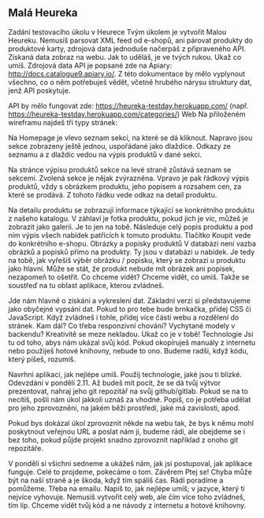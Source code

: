 ## Malá Heureka
Zadání testovacího úkolu v Heurece
Tvým úkolem je vytvořit Malou Heureku. Nemusíš parsovat XML feed od e-shopů, ani párovat produkty do produktové karty, zdrojová data jednoduše načerpáš z připraveného API. Získaná data zobraz na webu. Jak to uděláš, je ve tvých rukou. Ukaž co umíš.
Zdrojová data
API je popsané zde na Apiary: http://docs.catalogue9.apiary.io/. Z této dokumentace by mělo vyplynout všechno, co o něm potřebuješ vědět, včetně hrubého nárysu struktury dat, jenž API poskytuje.

API by mělo fungovat zde: https://heureka-testday.herokuapp.com/ (např. https://heureka-testday.herokuapp.com/categories/)
Web
Na přiloženém wireframu najdeš tři typy stránek:

Na Homepage je vlevo seznam sekcí, na které se dá kliknout. Napravo jsou sekce zobrazeny ještě jednou, uspořádané jako dlaždice. Odkazy ze seznamu a z dlaždic vedou na výpis produktů v dané sekci.

Na stránce výpisu produktů sekce na levé straně zůstává seznam se sekcemi. Zvolená sekce je nějak zvýrazněna. Vpravo je pak řádkový výpis produktů, vždy s obrázkem produktu, jeho popisem a rozsahem cen, za které se prodává. Z tohoto řádku vede odkaz na detail produktu.

Na detailu produktu se zobrazují informace týkající se konkrétního produktu z našeho katalogu. V záhlaví je fotka produktu, pokud jich je víc, můžeš je zobrazit jako galerii. Je to jen na tobě. Následuje celý popis produktu a pod ním výpis všech nabídek patřících k tomuto produktu. Tlačítko Koupit vede do konkrétního e-shopu.
Obrázky a popisky produktů
V databázi není vazba obrázků a popisků přímo na produkty. Ty jsou v databázi u nabídek. Je tedy na tobě, jak vyřešíš výběr obrázku / popisku, který se zobrazí u produktu jako hlavní. Může se stát, že produkt nebude mít obrázek ani popisek, nezapomeň to ošetřit.
Co chceme vidět?
Chceme vidět, co umíš. Takže se soustřeď na tu oblast aplikace, kterou zvládneš.


Jde nám hlavně o získání a vykreslení dat. Základní verzi si představujeme jako obyčejné vypsání dat. Pokud to pro tebe bude brnkačka, přidej CSS či JavaScript. Když zvládneš i tohle, přidej více částí webu a rozdělení do stránek. Kam dál? Co třeba responzivní chování? Vychytané modely v backendu? Kreativitě se meze nekladou. Ukaž co je v tobě!
Technologie
Jsi tu od toho, abys nám ukázal svůj kód. Pokud okopíruješ manuály z internetu nebo použiješ hotové knihovny, nebude to ono. Budeme radši, když kódu, který píšeš, rozumíš.

Navrhni aplikaci, jak nejlépe umíš. Použij technologie, jaké jsou ti blízké.
Odevzdání v pondělí 2.11.
Až budeš mít pocit, že se dá tvůj výtvor prezentovat, nahraj jeho git repozitář na svůj github/gitlab. Pokud se na to necítíš, pošli nám úkol jakkoli uznáš za vhodné. Popiš, co je potřeba udělat pro jeho zprovoznění, na jakém běží prostředí, jaké má zavislosti, apod.

Pokud bys dokázal úkol zprovoznit někde na webu tak, že bys k němu mohl poskytnout veřejnou URL a poslat nám ji, budeme rádi, ale obejdeme se i bez toho, pokud půjde projekt snadno zprovoznit například z onoho git repozitáře.

V pondělí si všichni sedneme a ukážeš nám, jak jsi postupoval, jak aplikace funguje. Celé to projdeme, pokecáme o tom. 
Závěrem
Ptej se! Chyba může být na naší straně a je škoda, když tím spálíš čas. Rádi poradíme a pomůžeme. Třeba na emailu.
Napiš to, jak nejlépe umíš; v jazyce, který ti nejvíce vyhovuje. Nemusíš vytvořit celý web, ale čím více toho zvládneš, tím líp.
Chceme vidět tvůj kód a ne návody z internetu a hotové knihovny. 
